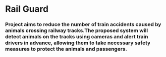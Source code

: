 # Rail Guard
### Project aims to reduce the number of train accidents caused by animals crossing railway tracks.The proposed system will detect animals on the tracks using cameras and alert train drivers in advance, allowing them to take necessary safety measures to protect the animals and passengers.
